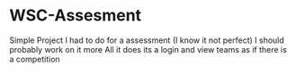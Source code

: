 # WSC-Assesment
Simple Project I had to do for a assessment (I know it not perfect)
I should probably work on it more
All it does its a login and view teams as if there is a competition
